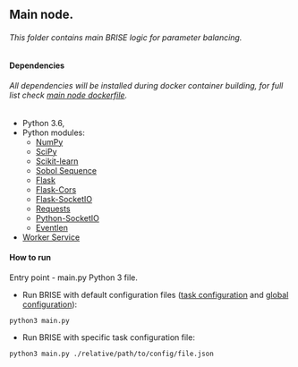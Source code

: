 ## Main node.
###### This folder contains main BRISE logic for parameter balancing.


#### Dependencies 
###### All dependencies will be installed during docker container building, for full list check [main node dockerfile](./Dockerfile).
- Python 3.6, 
- Python modules: 
    - [NumPy](www.numpy.org)
    - [SciPy](https://www.scipy.org/)
    - [Scikit-learn](http://scikit-learn.org/)
    - [Sobol Sequence](https://pypi.org/project/sobol_seq/)
    - [Flask](http://flask.pocoo.org/docs/0.12/ "Flask")
    - [Flask-Cors](https://pypi.org/project/Flask-Cors/)
    - [Flask-SocketIO](https://pypi.org/project/Flask-SocketIO/) 
    - [Requests](http://docs.python-requests.org/en/master/ "Requests")
    - [Python-SocketIO](https://pypi.org/project/python-socketio/)
    - [Eventlen](https://pypi.org/project/eventlet/)
- [Worker Service](../worker_service/README.md "Part of this project, performs task distribution and running. See worker_service readme for more details.")


#### How to run 
Entry point - main.py Python 3 file.

- Run BRISE with default configuration files ([task configuration](Resources/EnergyExperiment.json) and [global configuration](./GlobalConfig.json)):

`python3 main.py` 

- Run BRISE with specific task configuration file:

`python3 main.py ./relative/path/to/config/file.json`
